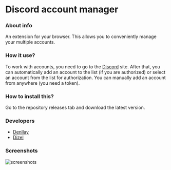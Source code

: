 # Discord account manager

### About info
An extension for your browser. This allows you to conveniently manage your multiple accounts.

### How it use?
To work with accounts, you need to go to the [Discord](https://discord.com/) site. 
After that, you can automatically add an account to the list (if you are authorized) or select an account from the list for authorization. 
You can manually add an account from anywhere (you need a token).

### How to install this?
Go to the repository releases tab and download the latest version.

### Developers

* [Denllay](https://github.com/Denllay)
* [Dizel](https://github.com/DizelBadCoder)

### Screenshots
![screenshots](https://i.imgur.com/fUalZNz.png)